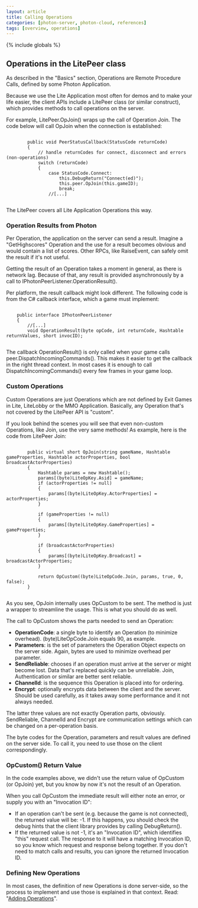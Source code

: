 ```yaml
---
layout: article
title: Calling Operations
categories: [photon-server, photon-cloud, references]
tags: [overview, operations]
---
```

{% include globals %}

Operations in the LitePeer class
--------------------------------

As described in the "Basics" section, Operations are Remote Procedure
Calls, defined by some Photon Application.

Because we use the Lite Application most often for demos and to make
your life easier, the client APIs include a LitePeer class (or similar
construct), which provides methods to call operations on the server.

For example, LitePeer.OpJoin() wraps up the call of Operation Join. The
code below will call OpJoin when the connection is established:

~~~~ {.code}
    
        public void PeerStatusCallback(StatusCode returnCode)
        {
            // handle returnCodes for connect, disconnect and errors (non-operations)
            switch (returnCode)
            {
                case StatusCode.Connect:
                    this.DebugReturn("Connect(ed)");
                    this.peer.OpJoin(this.gameID);
                    break;
                //[...]
    
~~~~

The LitePeer covers all Lite Application Operations this way.

### Operation Results from Photon

Per Operation, the application on the server can send a result. Imagine
a "GetHighscores" Operation and the use for a result becomes obvious and
would contain a list of scores. Other RPCs, like RaiseEvent, can safely
omit the result if it's not useful.

Getting the result of an Operation takes a moment in general, as there
is network lag. Because of that, any result is provided asynchronously
by a call to IPhotonPeerListener.OperationResult().

Per platform, the result callback might look different. The following
code is from the C\# callback interface, which a game must implement:

~~~~ {.code}
    
    public interface IPhotonPeerListener
    {
        //[...]
        void OperationResult(byte opCode, int returnCode, Hashtable returnValues, short invocID);
    
~~~~

The callback OperationResult() is only called when your game calls
peer.DispatchIncomingCommands(). This makes it easier to get the
callback in the right thread context. In most cases it is enough to call
DispatchIncomingCommands() every few frames in your game loop.

### Custom Operations

Custom Operations are just Operations which are not defined by Exit
Games in Lite, LiteLobby or the MMO Application. Basically, any
Operation that's not covered by the LitePeer API is "custom".

If you look behind the scenes you will see that even non-custom
Operations, like Join, use the very same methods! As example, here is
the code from LitePeer Join:

~~~~ {.code}
    
        public virtual short OpJoin(string gameName, Hashtable gameProperties, Hashtable actorProperties, bool broadcastActorProperties)
        {
            Hashtable params = new Hashtable();
            params[(byte)LiteOpKey.Asid] = gameName;
            if (actorProperties != null)
            {
                params[(byte)LiteOpKey.ActorProperties] = actorProperties;
            }

            if (gameProperties != null)
            {
                params[(byte)LiteOpKey.GameProperties] = gameProperties;
            }

            if (broadcastActorProperties)
            {
                params[(byte)LiteOpKey.Broadcast] = broadcastActorProperties;
            }

            return OpCustom((byte)LiteOpCode.Join, params, true, 0, false);
        }
    
~~~~

As you see, OpJoin internally uses OpCustom to be sent. The method is
just a wrapper to streamline the usage. This is what you should do as
well.

The call to OpCustom shows the parts needed to send an Operation:

-   **OperationCode**: a single byte to identify an Operation (to
    minimize overhead). (byte)LiteOpCode.Join equals 90, as example.
-   **Parameters**: is the set of parameters the Operation Object
    expects on the server side. Again, bytes are used to minimize
    overhead per parameter.
-   **SendReliable**: chooses if an operation must arrive at the server
    or might become lost. Data that's replaced quickly can be
    unreliable. Join, Authentication or similar are better sent
    reliable.
-   **ChannelId**: is the sequence this Operation is placed into for
    ordering.
-   **Encrypt**: optionally encrypts data between the client and the
    server. Should be used carefully, as it takes away some performance
    and it not always needed.

The latter three values are not exactly Operation parts, obviously.
SendReliable, ChannelId and Encrypt are communication settings which can
be changed on a per-operation basis.

The byte codes for the Operation, parameters and result values are
defined on the server side. To call it, you need to use those on the
client correspondingly.

### OpCustom() Return Value

In the code examples above, we didn't use the return value of OpCustom
(or OpJoin) yet, but you know by now it's not the result of an
Operation.

When you call OpCustom the immediate result will either note an error,
or supply you with an "Invocation ID":

-   If an operation can't be sent (e.g. because the game is not
    connected), the returned value will be: -1. If this happens, you
    should check the debug hints that the client library provides by
    calling DebugReturn().
-   If the returned value is not -1, it's an "Invocation ID", which
    identifies "this" request call. The response to it will have a
    matching Invocation ID, so you know which request and response
    belong together. If you don't need to match calls and results, you
    can ignore the returned Invocation ID.

### Defining New Operations

In most cases, the definition of new Operations is done server-side, so
the process to implement and use those is explained in that context.
Read: "[Adding Operations](/adding_operations)".
